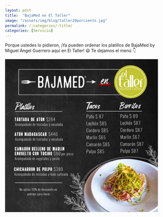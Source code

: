 ```yaml
---
layout: post
title:  "BajaMed en El Taller"
image: "/assets/img/blog/taller20porciento.jpg"
permalink: /:categories/:title/
categories: [Servicio]
---
```


Porque ustedes lo pidieron, ¡Ya pueden ordenar los platillos de BajaMed by Miguel Ángel Guerrero aquí en El Taller! 😃
Te dejamos el menú 👇

<img src="\assets\img\blog\eltallerbajamedm.jpg" class="img-fluid" alt="Responsive image">